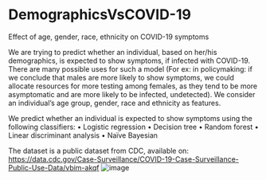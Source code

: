 # DemographicsVsCOVID-19

Effect of age, gender, race, ethnicity on COVID-19 symptoms

We are trying to predict whether an individual, based on her/his demographics, is expected to show symptoms, if infected with COVID-19. There are many possible uses for such a model (For ex: in policymaking: if we conclude that males are more likely to show symptoms, we could allocate resources for more testing among females, as they tend to be more asymptomatic and are more likely to be infected, undetected). 
We consider an individual’s age group, gender, race and ethnicity as features.

We predict whether an individual is expected to show symptoms using the following classifiers:
•	Logistic regression
•	Decision tree
•	Random forest
•	Linear discriminant analysis
•	Naïve Bayesian

The dataset is a public dataset from CDC, available on: https://data.cdc.gov/Case-Surveillance/COVID-19-Case-Surveillance-Public-Use-Data/vbim-akqf
![image](https://user-images.githubusercontent.com/72102902/130637054-5d922419-7c5b-4263-81f8-22125cb6e325.png)
